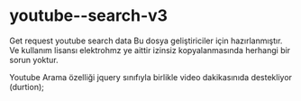 # youtube--search-v3
Get request youtube search data
Bu dosya geliştiriciler için hazırlanmıştır. Ve kullanım lisansı elektrohmz ye aittir izinsiz kopyalanmasında herhangi bir sorun yoktur.

Youtube Arama özelliği jquery sınıfıyla birlikle video dakikasınıda destekliyor (durtion);

